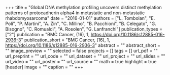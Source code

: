 +++
title = "Global DNA methylation profiling uncovers distinct methylation patterns of protocadherin alpha4 in metastatic and non-metastatic rhabdomyosarcoma"
date = "2016-01-01"
authors = ["L. Tombolan", "E. Poli", "P. Martini", "A. Zin", "C. Millino", "B. Pacchioni", "B. Celegato", "G. Bisogno", "C. Romualdi", "A. Rosolen", "G. Lanfranchi"]
publication_types = ["2"]
publication = "BMC Cancer, (16), 1, https://doi.org/10.1186/s12885-016-2936-3"
publication_short = "BMC Cancer, (16), 1, https://doi.org/10.1186/s12885-016-2936-3"
abstract = ""
abstract_short = ""
image_preview = ""
selected = false
projects = []
tags = []
url_pdf = ""
url_preprint = ""
url_code = ""
url_dataset = ""
url_project = ""
url_slides = ""
url_video = ""
url_poster = ""
url_source = ""
math = true
highlight = true
[header]
image = ""
caption = ""
+++
